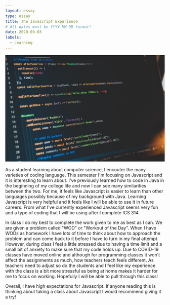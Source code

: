 ```yaml
---
layout: essay
type: essay
title: The Javascript Experience
# All dates must be YYYY-MM-DD format!
date: 2020-09-03
labels:
  - Learning
---
```


<img class="ui medium right floated rounded image" src="../images/javascript.jpeg">

As a student learning about computer science, I encouter the many varieties of coding language. This semester I'm focusing on Javascript and it is interesting to learn about. I've previously learned how to code in Java in the beginning of my college life and now I can see many similarities between the two. For me, it feels like Javascript is easier to learn than other languages possibly because of my background with Java. Learning Javascript is very helpful and it feels like I will be able to use it in future careers. From what I've currently experienced Javascript seems very fun and a type of coding that I will be using after I complete ICS 314.

In class I do my best to complete the work given to me as best as I can. We are given a problem called "WOD" or "Workout of the Day". When I have WODs as homework I have lots of time to think about how to approach the problem and can come back to it before I have to turn in my final attempt. However, during class I feel a little stressed due to having a time limit and a small bit of anxiety to make sure that my code holds up. Due to COVID-19 classes have moved online and although for programming classes it won't affect the assignments as much, how teachers teach feels different. As teachers need to adjust so do the students and I feel like my experience with the class is a bit more stressful as being at home makes it harder for me to focus on working. Hopefully I will be able to pull through this class!

Overall, I have high expectations for Javascript. If anyone reading this is thinking about taking a class about Javascript I would recommend giving it a try! 
